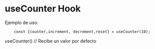 # useCounter Hook

Ejemplo de uso:
```
    const {counter,increment, decrement,reset} = useCounter(10);

```

useCounter() //  Recibe un valor por defecto